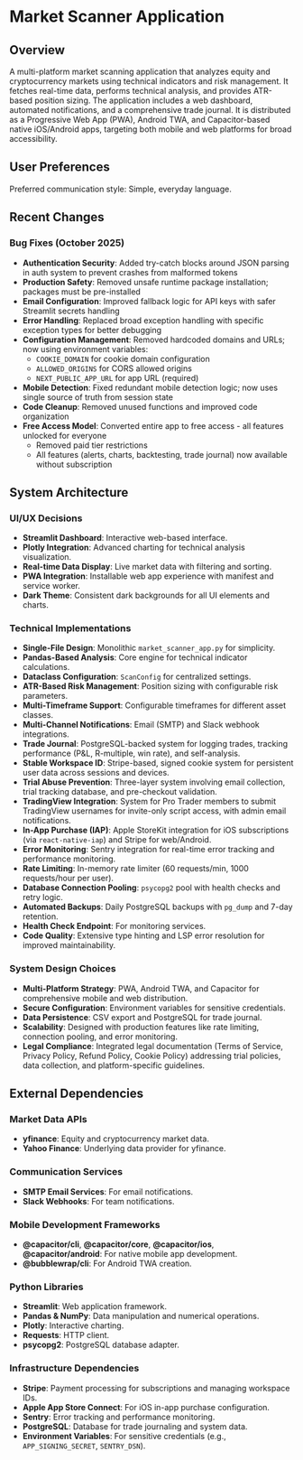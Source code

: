 # Market Scanner Application

## Overview
A multi-platform market scanning application that analyzes equity and cryptocurrency markets using technical indicators and risk management. It fetches real-time data, performs technical analysis, and provides ATR-based position sizing. The application includes a web dashboard, automated notifications, and a comprehensive trade journal. It is distributed as a Progressive Web App (PWA), Android TWA, and Capacitor-based native iOS/Android apps, targeting both mobile and web platforms for broad accessibility.

## User Preferences
Preferred communication style: Simple, everyday language.

## Recent Changes

### Bug Fixes (October 2025)
- **Authentication Security**: Added try-catch blocks around JSON parsing in auth system to prevent crashes from malformed tokens
- **Production Safety**: Removed unsafe runtime package installation; packages must be pre-installed
- **Email Configuration**: Improved fallback logic for API keys with safer Streamlit secrets handling
- **Error Handling**: Replaced broad exception handling with specific exception types for better debugging
- **Configuration Management**: Removed hardcoded domains and URLs; now using environment variables:
  - `COOKIE_DOMAIN` for cookie domain configuration
  - `ALLOWED_ORIGINS` for CORS allowed origins
  - `NEXT_PUBLIC_APP_URL` for app URL (required)
- **Mobile Detection**: Fixed redundant mobile detection logic; now uses single source of truth from session state
- **Code Cleanup**: Removed unused functions and improved code organization
- **Free Access Model**: Converted entire app to free access - all features unlocked for everyone
  - Removed paid tier restrictions
  - All features (alerts, charts, backtesting, trade journal) now available without subscription

## System Architecture

### UI/UX Decisions
- **Streamlit Dashboard**: Interactive web-based interface.
- **Plotly Integration**: Advanced charting for technical analysis visualization.
- **Real-time Data Display**: Live market data with filtering and sorting.
- **PWA Integration**: Installable web app experience with manifest and service worker.
- **Dark Theme**: Consistent dark backgrounds for all UI elements and charts.

### Technical Implementations
- **Single-File Design**: Monolithic `market_scanner_app.py` for simplicity.
- **Pandas-Based Analysis**: Core engine for technical indicator calculations.
- **Dataclass Configuration**: `ScanConfig` for centralized settings.
- **ATR-Based Risk Management**: Position sizing with configurable risk parameters.
- **Multi-Timeframe Support**: Configurable timeframes for different asset classes.
- **Multi-Channel Notifications**: Email (SMTP) and Slack webhook integrations.
- **Trade Journal**: PostgreSQL-backed system for logging trades, tracking performance (P&L, R-multiple, win rate), and self-analysis.
- **Stable Workspace ID**: Stripe-based, signed cookie system for persistent user data across sessions and devices.
- **Trial Abuse Prevention**: Three-layer system involving email collection, trial tracking database, and pre-checkout validation.
- **TradingView Integration**: System for Pro Trader members to submit TradingView usernames for invite-only script access, with admin email notifications.
- **In-App Purchase (IAP)**: Apple StoreKit integration for iOS subscriptions (via `react-native-iap`) and Stripe for web/Android.
- **Error Monitoring**: Sentry integration for real-time error tracking and performance monitoring.
- **Rate Limiting**: In-memory rate limiter (60 requests/min, 1000 requests/hour per user).
- **Database Connection Pooling**: `psycopg2` pool with health checks and retry logic.
- **Automated Backups**: Daily PostgreSQL backups with `pg_dump` and 7-day retention.
- **Health Check Endpoint**: For monitoring services.
- **Code Quality**: Extensive type hinting and LSP error resolution for improved maintainability.

### System Design Choices
- **Multi-Platform Strategy**: PWA, Android TWA, and Capacitor for comprehensive mobile and web distribution.
- **Secure Configuration**: Environment variables for sensitive credentials.
- **Data Persistence**: CSV export and PostgreSQL for trade journal.
- **Scalability**: Designed with production features like rate limiting, connection pooling, and error monitoring.
- **Legal Compliance**: Integrated legal documentation (Terms of Service, Privacy Policy, Refund Policy, Cookie Policy) addressing trial policies, data collection, and platform-specific guidelines.

## External Dependencies

### Market Data APIs
- **yfinance**: Equity and cryptocurrency market data.
- **Yahoo Finance**: Underlying data provider for yfinance.

### Communication Services
- **SMTP Email Services**: For email notifications.
- **Slack Webhooks**: For team notifications.

### Mobile Development Frameworks
- **@capacitor/cli**, **@capacitor/core**, **@capacitor/ios**, **@capacitor/android**: For native mobile app development.
- **@bubblewrap/cli**: For Android TWA creation.

### Python Libraries
- **Streamlit**: Web application framework.
- **Pandas & NumPy**: Data manipulation and numerical operations.
- **Plotly**: Interactive charting.
- **Requests**: HTTP client.
- **psycopg2**: PostgreSQL database adapter.

### Infrastructure Dependencies
- **Stripe**: Payment processing for subscriptions and managing workspace IDs.
- **Apple App Store Connect**: For iOS in-app purchase configuration.
- **Sentry**: Error tracking and performance monitoring.
- **PostgreSQL**: Database for trade journaling and system data.
- **Environment Variables**: For sensitive credentials (e.g., `APP_SIGNING_SECRET`, `SENTRY_DSN`).